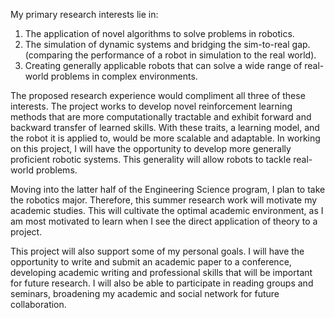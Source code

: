 My primary research interests lie in:

1. The application of novel algorithms to solve problems in robotics.
2. The simulation of dynamic systems and bridging the sim-to-real gap. (comparing the performance of a robot in simulation to the real world).
3. Creating generally applicable robots that can solve a wide range of real-world problems in complex environments.

The proposed research experience would compliment all three of these interests. The project works to develop novel reinforcement learning methods that are more computationally tractable and exhibit forward and backward transfer of learned skills. With these traits, a learning model, and the robot it is applied to, would be more scalable and adaptable. In working on this project, I will have the opportunity to develop more generally proficient robotic systems. This generality will allow robots to tackle real-world problems. 

Moving into the latter half of the Engineering Science program, I plan to take the robotics major. Therefore, this summer research work will motivate my academic studies. This will cultivate the optimal academic environment, as I am most motivated to learn when I see the direct application of theory to a project. 

This project will also support some of my personal goals. I will have the opportunity to write and submit an academic paper to a conference, developing academic writing and professional skills that will be important for future research. I will also be able to participate in reading groups and seminars, broadening my academic and social network for future collaboration. 